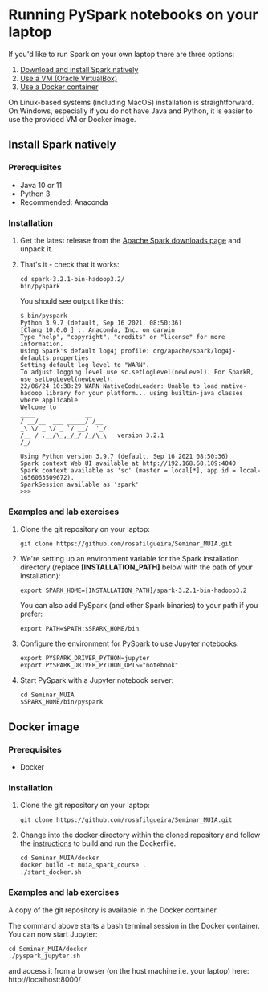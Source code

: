 # Running PySpark notebooks on your laptop

If you'd like to run Spark on your own laptop there are three options:

1. [Download and install Spark natively](#install-spark-natively)
1. [Use a VM (Oracle VirtualBox)](#oracle-virtualbox-vm)
1. [Use a Docker container](#docker-image)

On Linux-based systems (including MacOS) installation is straightforward.
On Windows, especially if you do not have Java and Python, it is easier to use the provided VM or Docker image.

## Install Spark natively

### Prerequisites

* Java 10 or 11
* Python 3
* Recommended: Anaconda

### Installation

1. Get the latest release from the [Apache Spark downloads page](https://spark.apache.org/downloads.html) and unpack it.
1. That's it - check that it works:
      ```
      cd spark-3.2.1-bin-hadoop3.2/
      bin/pyspark
      ```

      You should see output like this:

      ```
      $ bin/pyspark 
      Python 3.9.7 (default, Sep 16 2021, 08:50:36) 
      [Clang 10.0.0 ] :: Anaconda, Inc. on darwin
      Type "help", "copyright", "credits" or "license" for more information.
      Using Spark's default log4j profile: org/apache/spark/log4j-defaults.properties
      Setting default log level to "WARN".
      To adjust logging level use sc.setLogLevel(newLevel). For SparkR, use setLogLevel(newLevel).
      22/06/24 10:38:29 WARN NativeCodeLoader: Unable to load native-hadoop library for your platform... using builtin-java classes where applicable
      Welcome to
      ____              __
     / __/__  ___ _____/ /__
    _\ \/ _ \/ _ `/ __/  '_/
   /__ / .__/\_,_/_/ /_/\_\   version 3.2.1
      /_/

     Using Python version 3.9.7 (default, Sep 16 2021 08:50:36)
     Spark context Web UI available at http://192.168.68.109:4040
     Spark context available as 'sc' (master = local[*], app id = local-1656063509672).
     SparkSession available as 'spark'
      >>> 
      ```

### Examples and lab exercises

1. Clone the git repository on your laptop:
      ```
      git clone https://github.com/rosafilgueira/Seminar_MUIA.git
      ```

2. We're setting up an environment variable for the Spark installation directory
(replace **[INSTALLATION_PATH]** below with the path of your installation):
      ```
      export SPARK_HOME=[INSTALLATION_PATH]/spark-3.2.1-bin-hadoop3.2
      ```
      You can also add PySpark (and other Spark binaries) to your path if you prefer:
      ```
      export PATH=$PATH:$SPARK_HOME/bin
      ```
3. Configure the environment for PySpark to use Jupyter notebooks:
      ```
      export PYSPARK_DRIVER_PYTHON=jupyter
      export PYSPARK_DRIVER_PYTHON_OPTS="notebook"
      ```
4. Start PySpark with a Jupyter notebook server:
      ```
      cd Seminar_MUIA
      $SPARK_HOME/bin/pyspark
      ```


## Docker image

### Prerequisites

* Docker

### Installation

1. Clone the git repository on your laptop:
      ```
      git clone https://github.com/rosafilgueira/Seminar_MUIA.git
      ```
1. Change into the docker directory within the cloned repository and follow the [instructions](docker/) to build and run the Dockerfile.
      ```
      cd Seminar_MUIA/docker
      docker build -t muia_spark_course .
      ./start_docker.sh
      ```

### Examples and lab exercises

A copy of the git repository is available in the Docker container.

The command above starts a bash terminal session in the Docker container. You can now start Jupyter:

```
cd Seminar_MUIA/docker
./pyspark_jupyter.sh
```

and access it from a browser (on the host machine i.e. your laptop) here: http://localhost:8000/
